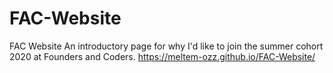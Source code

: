 # FAC-Website
FAC Website
An introductory page for why I'd like to join the summer cohort 2020 at Founders and Coders.
https://meltem-ozz.github.io/FAC-Website/
